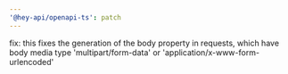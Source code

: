 ```yaml
---
'@hey-api/openapi-ts': patch
---
```


fix: this fixes the generation of the body property in requests, which have body media type 'multipart/form-data' or 'application/x-www-form-urlencoded'

